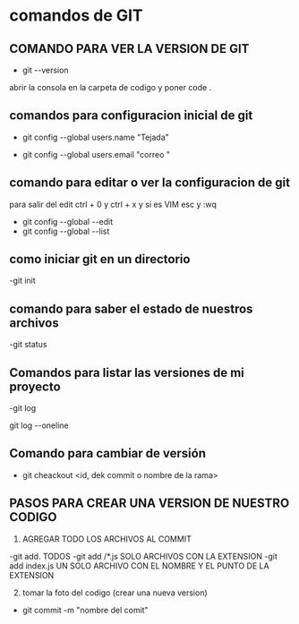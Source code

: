 # comandos de GIT

## COMANDO PARA VER LA VERSION DE GIT 
- git --version


abrir la consola en la carpeta de codigo y poner code . 

## comandos para configuracion inicial de git

- git config --global users.name "Tejada"

- git config --global users.email "correo "

## comando para editar o ver la configuracion de git
para salir del edit ctrl + 0 y ctrl + x
y si es VIM esc y :wq


- git config --global --edit 
- git config --global --list 

## como iniciar git en un directorio 

-git init 


## comando para saber el estado de nuestros archivos 

-git status

## Comandos para listar las versiones de mi proyecto 

-git log 

git log --oneline  

## Comando para cambiar de versión


- git cheackout <id, dek commit o nombre de la rama>

## PASOS PARA CREAR UNA VERSION DE NUESTRO CODIGO 

1. AGREGAR TODO LOS ARCHIVOS AL COMMIT 

-git add. TODOS
-git add /*.js SOLO ARCHIVOS CON LA EXTENSION
-git add index.js UN SOLO ARCHIVO CON EL NOMBRE Y EL PUNTO DE LA EXTENSION 

2. tomar la foto del codigo (crear una nueva version)

- git commit -m "nombre del comit"

